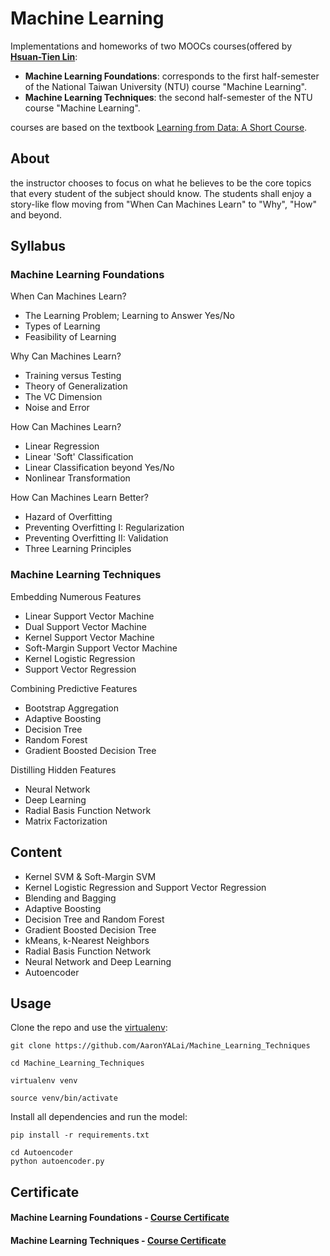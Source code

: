 Machine Learning
========

Implementations and homeworks of two MOOCs courses(offered by [**Hsuan-Tien Lin**](http://www.csie.ntu.edu.tw/~htlin/):
- **Machine Learning Foundations**: corresponds to the first half-semester of the National Taiwan University (NTU) course "Machine Learning".
- **Machine Learning Techniques**: the second half-semester of the NTU course "Machine Learning".

courses are based on the textbook [Learning from Data: A Short Course](http://amlbook.com/).

About
--------

the instructor chooses to focus on what he believes to be the core topics that every student of the subject should know. The students shall enjoy a story-like flow moving from "When Can Machines Learn" to "Why", "How" and beyond.


Syllabus
--------

### Machine Learning Foundations

When Can Machines Learn?
- The Learning Problem; Learning to Answer Yes/No
- Types of Learning
- Feasibility of Learning

Why Can Machines Learn?
- Training versus Testing
- Theory of Generalization
- The VC Dimension
- Noise and Error

How Can Machines Learn?
- Linear Regression
- Linear 'Soft' Classification
- Linear Classification beyond Yes/No
- Nonlinear Transformation

How Can Machines Learn Better?
- Hazard of Overfitting
- Preventing Overfitting I: Regularization
- Preventing Overfitting II: Validation
- Three Learning Principles

### Machine Learning Techniques

Embedding Numerous Features
- Linear Support Vector Machine
- Dual Support Vector Machine
- Kernel Support Vector Machine
- Soft-Margin Support Vector Machine
- Kernel Logistic Regression
- Support Vector Regression

Combining Predictive Features
- Bootstrap Aggregation
- Adaptive Boosting
- Decision Tree
- Random Forest
- Gradient Boosted Decision Tree

Distilling Hidden Features
- Neural Network
- Deep Learning
- Radial Basis Function Network
- Matrix Factorization

Content
--------
- Kernel SVM & Soft-Margin SVM
- Kernel Logistic Regression and Support Vector Regression
- Blending and Bagging
- Adaptive Boosting
- Decision Tree and Random Forest
- Gradient Boosted Decision Tree
- kMeans, k-Nearest Neighbors
- Radial Basis Function Network
- Neural Network and Deep Learning
- Autoencoder

Usage
--------
Clone the repo and use the [virtualenv](http://www.virtualenv.org/):

    git clone https://github.com/AaronYALai/Machine_Learning_Techniques

    cd Machine_Learning_Techniques

    virtualenv venv

    source venv/bin/activate

Install all dependencies and run the model:

    pip install -r requirements.txt

    cd Autoencoder
    python autoencoder.py


Certificate
--------
#### Machine Learning Foundations - [Course Certificate](https://www.coursera.org/account/accomplishments/records/2XGEscUkTTJKRtGU)
#### Machine Learning Techniques - [Course Certificate](https://www.coursera.org/account/accomplishments/verify/X8BGEERTNT)
